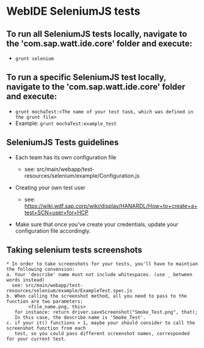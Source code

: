 # WebIDE SeleniumJS tests

## To run all SeleniumJS tests locally, navigate to the 'com.sap.watt.ide.core' folder and execute:
 * ```grunt selenium```


## To run a specific SeleniumJS test locally, navigate to the 'com.sap.watt.ide.core' folder and execute:
   * ```grunt mochaTest:<The name of your test task, which was defined in the grunt file>```
   * Example: ```grunt mochaTest:example_test```
    
## SeleniumJS Tests guidelines
     
 * Each team has its own configuration file
   * see: src/main/webapp/test-resources/selenium/example/Configuration.js

 * Creating your own test user
   * see: https://wiki.wdf.sap.corp/wiki/display/HANARDL/How+to+create+a+test+SCN+user+for+HCP
 
 * Make sure that once you've create your credentials, update your configuration file accordingly.

 ## Taking selenium tests screenshots
    * In order to take screenshots for your tests, you'll have to maintian the following convension:
    a. Your 'describe' name must not include whitespaces. (use _ between words instead)
      see: src/main/webapp/test-resources/selenium/example/ExampleTest.spec.js
    b. When calling the screenshot method, all you need to pass to the function are two parameters:
            <file_name.png, this>
       for instance: return driver.saveScreenshot("Smoke_Test.png", that);
       In this case, the describe name is 'Smoke_Test'.
    c. if your it() functions > 1, maybe your should consider to call the screenshot function from each
       test, so you could pass different screenshot names, corresponded for your current test.
